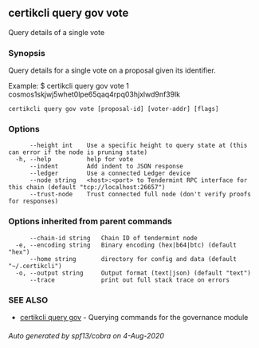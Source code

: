 ## certikcli query gov vote

Query details of a single vote

### Synopsis

Query details for a single vote on a proposal given its identifier.

Example:
$ certikcli query gov vote 1 cosmos1skjwj5whet0lpe65qaq4rpq03hjxlwd9nf39lk

```
certikcli query gov vote [proposal-id] [voter-addr] [flags]
```

### Options

```
      --height int    Use a specific height to query state at (this can error if the node is pruning state)
  -h, --help          help for vote
      --indent        Add indent to JSON response
      --ledger        Use a connected Ledger device
      --node string   <host>:<port> to Tendermint RPC interface for this chain (default "tcp://localhost:26657")
      --trust-node    Trust connected full node (don't verify proofs for responses)
```

### Options inherited from parent commands

```
      --chain-id string   Chain ID of tendermint node
  -e, --encoding string   Binary encoding (hex|b64|btc) (default "hex")
      --home string       directory for config and data (default "~/.certikcli")
  -o, --output string     Output format (text|json) (default "text")
      --trace             print out full stack trace on errors
```

### SEE ALSO

* [certikcli query gov](certikcli_query_gov.md)	 - Querying commands for the governance module

###### Auto generated by spf13/cobra on 4-Aug-2020
